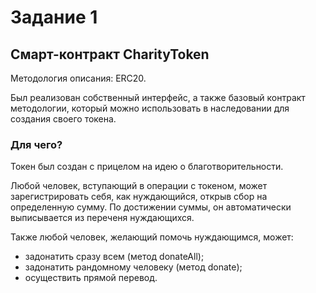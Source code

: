 # Задание 1

## Смарт-контракт CharityToken

Методология описания: ERC20.

Был реализован собственный интерфейс, а также базовый контракт методологии, который можно использовать в наследовании для создания своего токена.

### Для чего?

Токен был создан с прицелом на идею о благотворительности.

Любой человек, вступающий в операции с токеном, может зарегистрировать себя, как нуждающийся, открыв сбор на определенную сумму. По достижении суммы, он автоматически выписывается из переченя нуждающихся.

Также любой человек, желающий помочь нуждающимся, может:
- задонатить сразу всем (метод donateAll);
- задонатить рандомному человеку (метод donate);
- осуществить прямой перевод.
